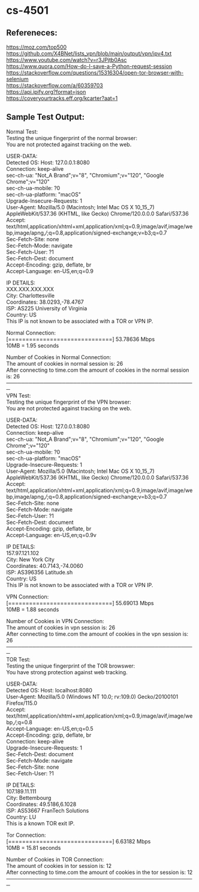 # cs-4501

## Refereneces:
https://moz.com/top500</br>
https://github.com/X4BNet/lists_vpn/blob/main/output/vpn/ipv4.txt </br>
https://www.youtube.com/watch?v=r3JPjtb0Asc </br>
https://www.quora.com/How-do-I-save-a-Python-request-session </br>
https://stackoverflow.com/questions/15316304/open-tor-browser-with-selenium </br>
https://stackoverflow.com/a/60359703 </br>
https://api.ipify.org?format=json </br>
https://coveryourtracks.eff.org/kcarter?aat=1 </br>

## Sample Test Output:
Normal Test:</br>
Testing the unique fingerprint of the normal browser:</br>
You are not protected against tracking on the web.</br>

USER-DATA:</br>
Detected OS: Host: 127.0.0.1:8080</br>
Connection: keep-alive</br>
sec-ch-ua: "Not_A Brand";v="8", "Chromium";v="120", "Google Chrome";v="120"</br>
sec-ch-ua-mobile: ?0</br>
sec-ch-ua-platform: "macOS"</br>
Upgrade-Insecure-Requests: 1</br>
User-Agent: Mozilla/5.0 (Macintosh; Intel Mac OS X 10_15_7) AppleWebKit/537.36 (KHTML, like Gecko) Chrome/120.0.0.0 Safari/537.36</br>
Accept: text/html,application/xhtml+xml,application/xml;q=0.9,image/avif,image/webp,image/apng,*/*;q=0.8,application/signed-exchange;v=b3;q=0.7</br>
Sec-Fetch-Site: none</br>
Sec-Fetch-Mode: navigate</br>
Sec-Fetch-User: ?1</br>
Sec-Fetch-Dest: document</br>
Accept-Encoding: gzip, deflate, br</br>
Accept-Language: en-US,en;q=0.9</br>

IP DETAILS:</br>
XXX.XXX.XXX.XXX</br>
City: Charlottesville</br>
Coordinates: 38.0293,-78.4767</br>
ISP: AS225 University of Virginia</br>
Country: US</br>
This IP is not known to be associated with a TOR or VPN IP.</br>

Normal Connection:</br>
[==============================] 53.78636 Mbps</br>
10MB = 1.95 seconds</br>

Number of Cookies in Normal Connection:</br>
The amount of cookies in normal session is: 26</br>
After connecting to time.com the amount of cookies in the normal session is: 26</br>
─────────────────────────────────────────────────── </br>
VPN Test:</br>
Testing the unique fingerprint of the VPN browser:</br>
You are not protected against tracking on the web.</br>

USER-DATA:</br>
Detected OS: Host: 127.0.0.1:8080</br>
Connection: keep-alive</br>
sec-ch-ua: "Not_A Brand";v="8", "Chromium";v="120", "Google Chrome";v="120"</br>
sec-ch-ua-mobile: ?0</br>
sec-ch-ua-platform: "macOS"</br>
Upgrade-Insecure-Requests: 1</br>
User-Agent: Mozilla/5.0 (Macintosh; Intel Mac OS X 10_15_7) AppleWebKit/537.36 (KHTML, like Gecko) Chrome/120.0.0.0 Safari/537.36</br>
Accept: text/html,application/xhtml+xml,application/xml;q=0.9,image/avif,image/webp,image/apng,*/*;q=0.8,application/signed-exchange;v=b3;q=0.7</br>
Sec-Fetch-Site: none</br>
Sec-Fetch-Mode: navigate</br>
Sec-Fetch-User: ?1</br>
Sec-Fetch-Dest: document</br>
Accept-Encoding: gzip, deflate, br</br>
Accept-Language: en-US,en;q=0.9v

IP DETAILS:</br>
157.97.121.102</br>
City: New York City</br>
Coordinates: 40.7143,-74.0060</br>
ISP: AS396356 Latitude.sh</br>
Country: US</br>
This IP is not known to be associated with a TOR or VPN IP.</br>

VPN Connection:</br>
[==============================] 55.69013 Mbps</br>
10MB = 1.88 seconds</br>

Number of Cookies in VPN Connection:</br>
The amount of cookies in vpn session is: 26</br>
After connecting to time.com the amount of cookies in the vpn session is: 26</br>
─────────────────────────────────────────────────── </br>
TOR Test:</br>
Testing the unique fingerprint of the TOR browswer:</br>
You have strong protection against web tracking.</br>

USER-DATA:</br>
Detected OS: Host: localhost:8080</br>
User-Agent: Mozilla/5.0 (Windows NT 10.0; rv:109.0) Gecko/20100101 Firefox/115.0</br>
Accept: text/html,application/xhtml+xml,application/xml;q=0.9,image/avif,image/webp,*/*;q=0.8</br>
Accept-Language: en-US,en;q=0.5</br>
Accept-Encoding: gzip, deflate, br</br>
Connection: keep-alive</br>
Upgrade-Insecure-Requests: 1</br>
Sec-Fetch-Dest: document</br>
Sec-Fetch-Mode: navigate</br>
Sec-Fetch-Site: none</br>
Sec-Fetch-User: ?1</br>

IP DETAILS:</br>
107.189.11.111</br>
City: Bettembourg</br>
Coordinates: 49.5186,6.1028</br>
ISP: AS53667 FranTech Solutions</br>
Country: LU</br>
This is a known TOR exit IP.</br>

Tor Connection:</br>
[==============================] 6.63182 Mbps</br>
10MB = 15.81 seconds</br>

Number of Cookies in TOR Connection:</br>
The amount of cookies in tor session is: 12</br>
After connecting to time.com the amount of cookies in the tor session is: 12</br>
─────────────────────────────────────────────────── </br>

